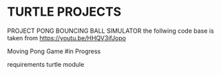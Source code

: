 # TURTLE PROJECTS
PROJECT PONG
BOUNCING BALL SIMULATOR
the follwing code base is taken from 
https://youtu.be/HHQV3ifJopo

Moving Pong Game 
#in Progress
 
requirements 
turtle module

